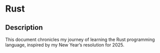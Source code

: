 # Rust

## Description
This document chronicles my journey of learning the Rust programming language, inspired by my New Year’s resolution for 2025.